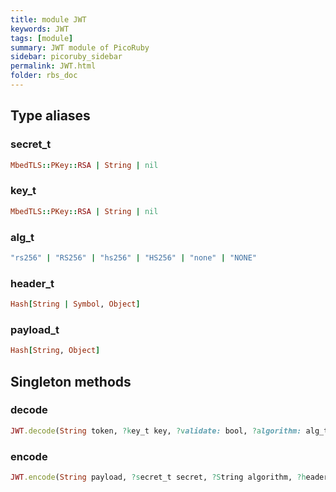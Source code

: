 ```yaml
---
title: module JWT
keywords: JWT
tags: [module]
summary: JWT module of PicoRuby
sidebar: picoruby_sidebar
permalink: JWT.html
folder: rbs_doc
---
```

## Type aliases
### secret_t
```ruby
MbedTLS::PKey::RSA | String | nil
```
### key_t
```ruby
MbedTLS::PKey::RSA | String | nil
```
### alg_t
```ruby
"rs256" | "RS256" | "hs256" | "HS256" | "none" | "NONE"
```
### header_t
```ruby
Hash[String | Symbol, Object]
```
### payload_t
```ruby
Hash[String, Object]
```
## Singleton methods
### decode

```ruby
JWT.decode(String token, ?key_t key, ?validate: bool, ?algorithm: alg_t, ?ignore_exp: bool) -> [payload_t, header_t]
```
### encode

```ruby
JWT.encode(String payload, ?secret_t secret, ?String algorithm, ?header_t headers ) -> String
```
